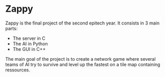 # Zappy

Zappy is the final project of the second epitech year. It consists in 3 main parts:
  - The server in C
  - The AI in Python
  - The GUI in C++

The main goal of the project is to create a network game where several teams of AI try to survive and level up the fastest on a tile map containing ressources.
